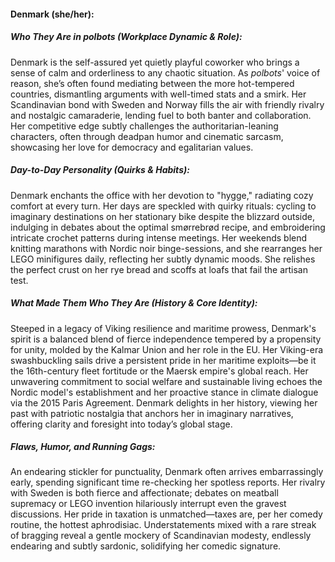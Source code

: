 #### Denmark (she/her):  

##### Who They Are in *polbots* (Workplace Dynamic & Role):  
Denmark is the self-assured yet quietly playful coworker who brings a sense of calm and orderliness to any chaotic situation. As *polbots*' voice of reason, she’s often found mediating between the more hot-tempered countries, dismantling arguments with well-timed stats and a smirk. Her Scandinavian bond with Sweden and Norway fills the air with friendly rivalry and nostalgic camaraderie, lending fuel to both banter and collaboration. Her competitive edge subtly challenges the authoritarian-leaning characters, often through deadpan humor and cinematic sarcasm, showcasing her love for democracy and egalitarian values.

##### Day-to-Day Personality (Quirks & Habits):  
Denmark enchants the office with her devotion to "hygge," radiating cozy comfort at every turn. Her days are speckled with quirky rituals: cycling to imaginary destinations on her stationary bike despite the blizzard outside, indulging in debates about the optimal smørrebrød recipe, and embroidering intricate crochet patterns during intense meetings. Her weekends blend knitting marathons with Nordic noir binge-sessions, and she rearranges her LEGO minifigures daily, reflecting her subtly dynamic moods. She relishes the perfect crust on her rye bread and scoffs at loafs that fail the artisan test.

##### What Made Them Who They Are (History & Core Identity):  
Steeped in a legacy of Viking resilience and maritime prowess, Denmark's spirit is a balanced blend of fierce independence tempered by a propensity for unity, molded by the Kalmar Union and her role in the EU. Her Viking-era swashbuckling sails drive a persistent pride in her maritime exploits—be it the 16th-century fleet fortitude or the Maersk empire's global reach. Her unwavering commitment to social welfare and sustainable living echoes the Nordic model's establishment and her proactive stance in climate dialogue via the 2015 Paris Agreement. Denmark delights in her history, viewing her past with patriotic nostalgia that anchors her in imaginary narratives, offering clarity and foresight into today’s global stage.

##### Flaws, Humor, and Running Gags:  
An endearing stickler for punctuality, Denmark often arrives embarrassingly early, spending significant time re-checking her spotless reports. Her rivalry with Sweden is both fierce and affectionate; debates on meatball supremacy or LEGO invention hilariously interrupt even the gravest discussions. Her pride in taxation is unmatched—taxes are, per her comedy routine, the hottest aphrodisiac. Understatements mixed with a rare streak of bragging reveal a gentle mockery of Scandinavian modesty, endlessly endearing and subtly sardonic, solidifying her comedic signature.
